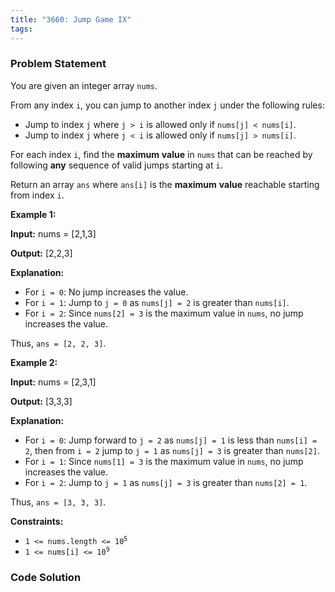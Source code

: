 ```yaml
---
title: "3660: Jump Game IX"
tags:
---
```

### Problem Statement

<p>You are given an integer array <code>nums</code>.</p>

<p>From any index <code>i</code>, you can jump to another index <code>j</code> under the following rules:</p>

<ul>
	<li>Jump to index <code>j</code> where <code>j &gt; i</code> is allowed only if <code>nums[j] &lt; nums[i]</code>.</li>
	<li>Jump to index <code>j</code> where <code>j &lt; i</code> is allowed only if <code>nums[j] &gt; nums[i]</code>.</li>
</ul>

<p>For each index <code>i</code>, find the <strong>maximum</strong> <strong>value</strong> in <code>nums</code> that can be reached by following <strong>any</strong> sequence of valid jumps starting at <code>i</code>.</p>

<p>Return an array <code>ans</code> where <code>ans[i]</code> is the <strong>maximum</strong> <strong>value</strong> reachable starting from index <code>i</code>.</p>


<p><strong class="example">Example 1:</strong></p>

<div class="example-block">
<p><strong>Input:</strong> <span class="example-io">nums = [2,1,3]</span></p>

<p><strong>Output:</strong> <span class="example-io">[2,2,3]</span></p>

<p><strong>Explanation:</strong></p>

<ul>
	<li>For <code>i = 0</code>: No jump increases the value.</li>
	<li>For <code>i = 1</code>: Jump to <code>j = 0</code> as <code>nums[j] = 2</code> is greater than <code>nums[i]</code>.</li>
	<li>For <code>i = 2</code>: Since <code>nums[2] = 3</code> is the maximum value in <code>nums</code>, no jump increases the value.</li>
</ul>

<p>Thus, <code>ans = [2, 2, 3]</code>.</p>

<ul>
</ul>
</div>

<p><strong class="example">Example 2:</strong></p>

<div class="example-block">
<p><strong>Input:</strong> <span class="example-io">nums = [2,3,1]</span></p>

<p><strong>Output:</strong> <span class="example-io">[3,3,3]</span></p>

<p><strong>Explanation:</strong></p>

<ul>
	<li>For <code>i = 0</code>: Jump forward to <code>j = 2</code> as <code>nums[j] = 1</code> is less than <code>nums[i] = 2</code>, then from <code>i = 2</code> jump to <code>j = 1</code> as <code>nums[j] = 3</code> is greater than <code>nums[2]</code>.</li>
	<li>For <code>i = 1</code>: Since <code>nums[1] = 3</code> is the maximum value in <code>nums</code>, no jump increases the value.</li>
	<li>For <code>i = 2</code>: Jump to <code>j = 1</code> as <code>nums[j] = 3</code> is greater than <code>nums[2] = 1</code>.</li>
</ul>

<p>Thus, <code>ans = [3, 3, 3]</code>.</p>
</div>


<p><strong>Constraints:</strong></p>

<ul>
	<li><code>1 &lt;= nums.length &lt;= 10<sup>5</sup></code></li>
	<li><code>1 &lt;= nums[i] &lt;= 10<sup>9</sup>​​​​​​​</code></li>
</ul>


### Code Solution

```python

```
